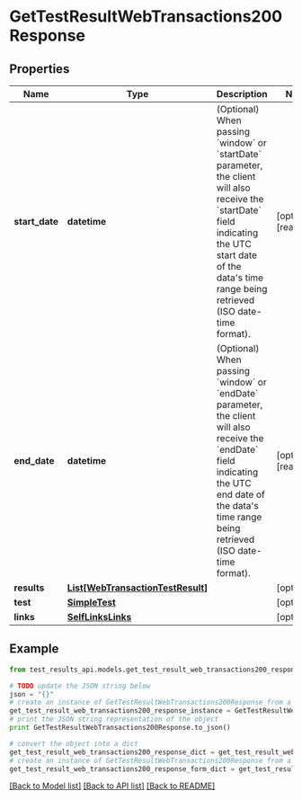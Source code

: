 # GetTestResultWebTransactions200Response


## Properties
Name | Type | Description | Notes
------------ | ------------- | ------------- | -------------
**start_date** | **datetime** | (Optional) When passing &#x60;window&#x60; or &#x60;startDate&#x60; parameter,  the client will also receive the &#x60;startDate&#x60; field indicating the UTC start date of the data&#39;s time range being retrieved  (ISO date-time format). | [optional] [readonly] 
**end_date** | **datetime** | (Optional) When passing &#x60;window&#x60; or &#x60;endDate&#x60; parameter,  the client will also receive the &#x60;endDate&#x60; field indicating the UTC end date of the data&#39;s time range being retrieved  (ISO date-time format). | [optional] [readonly] 
**results** | [**List[WebTransactionTestResult]**](WebTransactionTestResult.md) |  | [optional] 
**test** | [**SimpleTest**](SimpleTest.md) |  | [optional] 
**links** | [**SelfLinksLinks**](SelfLinksLinks.md) |  | [optional] 

## Example

```python
from test_results_api.models.get_test_result_web_transactions200_response import GetTestResultWebTransactions200Response

# TODO update the JSON string below
json = "{}"
# create an instance of GetTestResultWebTransactions200Response from a JSON string
get_test_result_web_transactions200_response_instance = GetTestResultWebTransactions200Response.from_json(json)
# print the JSON string representation of the object
print GetTestResultWebTransactions200Response.to_json()

# convert the object into a dict
get_test_result_web_transactions200_response_dict = get_test_result_web_transactions200_response_instance.to_dict()
# create an instance of GetTestResultWebTransactions200Response from a dict
get_test_result_web_transactions200_response_form_dict = get_test_result_web_transactions200_response.from_dict(get_test_result_web_transactions200_response_dict)
```
[[Back to Model list]](../README.md#documentation-for-models) [[Back to API list]](../README.md#documentation-for-api-endpoints) [[Back to README]](../README.md)


